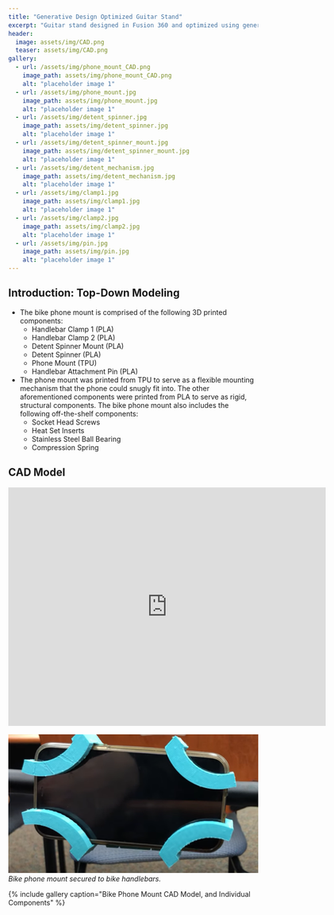 ```yaml
---
title: "Generative Design Optimized Guitar Stand"
excerpt: "Guitar stand designed in Fusion 360 and optimized using generative design for SLS manufacturing."
header:
  image: assets/img/CAD.png
  teaser: assets/img/CAD.png
gallery:
  - url: /assets/img/phone_mount_CAD.png
    image_path: assets/img/phone_mount_CAD.png
    alt: "placeholder image 1" 
  - url: /assets/img/phone_mount.jpg
    image_path: assets/img/phone_mount.jpg
    alt: "placeholder image 1" 
  - url: /assets/img/detent_spinner.jpg
    image_path: assets/img/detent_spinner.jpg
    alt: "placeholder image 1" 
  - url: /assets/img/detent_spinner_mount.jpg
    image_path: assets/img/detent_spinner_mount.jpg
    alt: "placeholder image 1" 
  - url: /assets/img/detent_mechanism.jpg
    image_path: assets/img/detent_mechanism.jpg
    alt: "placeholder image 1" 
  - url: /assets/img/clamp1.jpg
    image_path: assets/img/clamp1.jpg
    alt: "placeholder image 1" 
  - url: /assets/img/clamp2.jpg
    image_path: assets/img/clamp2.jpg
    alt: "placeholder image 1" 
  - url: /assets/img/pin.jpg
    image_path: assets/img/pin.jpg
    alt: "placeholder image 1" 
---
```


## Introduction: Top-Down Modeling

* The bike phone mount is comprised of the following 3D printed components: 
  * Handlebar Clamp 1 (PLA)
  * Handlebar Clamp 2 (PLA)
  * Detent Spinner Mount (PLA)
  * Detent Spinner (PLA)
  * Phone Mount (TPU)
  * Handlebar Attachment Pin (PLA)
* The phone mount was printed from TPU to serve as a flexible mounting mechanism that the phone could snugly fit into. The other aforementioned components were printed from PLA to serve as rigid, structural components. The bike phone mount also includes the following off-the-shelf components: 
  * Socket Head Screws
  * Heat Set Inserts
  * Stainless Steel Ball Bearing
  * Compression Spring 


## CAD Model

<iframe src="https://vanderbilt643.autodesk360.com/shares/public/SH286ddQT78850c0d8a47e7227ecb31351f4?mode=embed" width="640" height="480" allowfullscreen="true" webkitallowfullscreen="true" mozallowfullscreen="true"  frameborder="0"></iframe>

![Mount on Handlebars](/assets/img/mount_on_handlebars.png)
*Bike phone mount secured to bike handlebars.*

{% include gallery caption="Bike Phone Mount CAD Model, and Individual Components" %}
